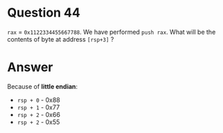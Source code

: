 
# Question 44


`rax` = `0x1122334455667788`. We have performed `push rax`.
What will be the contents of byte at address `[rsp+3]` ?


# Answer


 
Because of __little endian__:

* `rsp + 0` - 0x88
* `rsp + 1` - 0x77 
* `rsp + 2` - 0x66 
* `rsp + 2` - 0x55




       